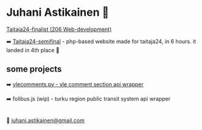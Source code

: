 # Juhani Astikainen 👋

[Taitaja24-finalist (206 Web-development)](https://www.skillsfinland.fi/taitaja-tapahtuma)

➡️ [Taitaja24-semifinal](https://github.com/juhanias/taitaja24-semifinal) - php-based website made for taitaja24, in 6 hours. it landed in 4th place 🎉

## some projects
➡️ [ylecomments.py - yle comment section api wrapper](https://github.com/juhanias/ylecomments)

➡️ folibus.js (wip) - turku region public transit system api wrapper
<br><br><br>
📧 juhani.astikainen@gmail.com

<!--
**juhanias/juhanias** is a ✨ _special_ ✨ repository because its `README.md` (this file) appears on your GitHub profile.

Here are some ideas to get you started:

- 🔭 I’m currently working on ...
- 🌱 I’m currently learning ...
- 👯 I’m looking to collaborate on ...
- 🤔 I’m looking for help with ...
- 💬 Ask me about ...
- 📫 How to reach me: ...
- 😄 Pronouns: ...
- ⚡ Fun fact: ...
-->
